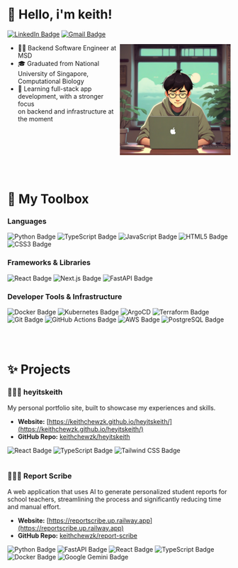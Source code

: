 # 👋 Hello, i'm keith!

<a href="https://linkedin.com/in/keithchewzikai"><img src="https://img.shields.io/badge/LinkedIn-0077B5?style=for-the-badge&logo=linkedin&logoColor=white" alt="LinkedIn Badge"/></a>
<a href="mailto:keithchewzk@gmail.com"><img src="https://img.shields.io/badge/Gmail-D14836?style=for-the-badge&logo=gmail&logoColor=white" alt="Gmail Badge"/></a>

<a href="https://samujjwaal.me/"><img src="images/profile-square.PNG" align="right" height="250" /></a>

- 👨‍💻 Backend Software Engineer at MSD
- 🎓 Graduated from National University of Singapore, Computational Biology
- 🤖 Learning full-stack app development, with a stronger focus <br> on backend and infrastructure at the moment

<br><br><br><br><br><br>

# 🧰 My Toolbox

### Languages

<div align="left">
  <img src="https://img.shields.io/badge/Python-3776AB?style=for-the-badge&logo=python&logoColor=white" alt="Python Badge"/>
  <img src="https://img.shields.io/badge/TypeScript-3178C6?style=for-the-badge&logo=typescript&logoColor=white" alt="TypeScript Badge"/>
  <img src="https://img.shields.io/badge/JavaScript-F7DF1E?style=for-the-badge&logo=javascript&logoColor=black" alt="JavaScript Badge"/>
  <img src="https://img.shields.io/badge/HTML5-E34F26?style=for-the-badge&logo=html5&logoColor=white" alt="HTML5 Badge"/>
  <img src="https://img.shields.io/badge/CSS3-1572B6?style=for-the-badge&logo=css3&logoColor=white" alt="CSS3 Badge"/>
</div>

### Frameworks & Libraries

<div align="left">
  <img src="https://img.shields.io/badge/React-61DAFB?style=for-the-badge&logo=react&logoColor=black" alt="React Badge"/>
  <img src="https://img.shields.io/badge/Next.js-000000?style=for-the-badge&logo=nextdotjs&logoColor=white" alt="Next.js Badge"/>
  <img src="https://img.shields.io/badge/FastAPI-009688?style=for-the-badge&logo=fastapi&logoColor=white" alt="FastAPI Badge"/>
</div>

### Developer Tools & Infrastructure

<div align="left">
  <img src="https://img.shields.io/badge/Docker-2496ED?style=for-the-badge&logo=docker&logoColor=white" alt="Docker Badge"/>
  <img src="https://img.shields.io/badge/Kubernetes-326CE5?style=for-the-badge&logo=kubernetes&logoColor=white" alt="Kubernetes Badge"/>
  <img src="https://img.shields.io/badge/Argo%20CD-1e0b3e?style=for-the-badge&logo=argo&logoColor=#d16044" alt="ArgoCD"/>
  <img src="https://img.shields.io/badge/Terraform-7B42BC?style=for-the-badge&logo=terraform&logoColor=white" alt="Terraform Badge"/>
  <img src="https://img.shields.io/badge/Git-F05032?style=for-the-badge&logo=git&logoColor=white" alt="Git Badge"/>
  <img src="https://img.shields.io/badge/GitHub_Actions-2088FF?style=for-the-badge&logo=githubactions&logoColor=white" alt="GitHub Actions Badge"/>
  <img src="https://img.shields.io/badge/AWS-232F3E?style=for-the-badge&logo=amazon-aws&logoColor=white" alt="AWS Badge"/>
  <img src="https://img.shields.io/badge/PostgreSQL-4169E1?style=for-the-badge&logo=postgresql&logoColor=white" alt="PostgreSQL Badge"/>
</div>

<br><br>

# ✨ Projects

### 🙋🏻‍♂️ heyitskeith

<div align="left">
  My personal portfolio site, built to showcase my experiences and skills.
</div>

- **Website:** [https://keithchewzk.github.io/heyitskeith/](https://keithchewzk.github.io/heyitskeith/)
- **GitHub Repo:** [keithchewzk/heyitskeith](https://github.com/keithchewzk/heyitskeith)

<div align="left">
  <img src="https://img.shields.io/badge/React-61DAFB?logo=react&logoColor=black" alt="React Badge"/>
  <img src="https://img.shields.io/badge/TypeScript-3178C6?logo=typescript&logoColor=white" alt="TypeScript Badge"/>
  <img src="https://img.shields.io/badge/Tailwind_CSS-06B6D4?logo=tailwindcss&logoColor=white" alt="Tailwind CSS Badge"/>
</div>

<br>

### 👨🏻‍🏫 Report Scribe

<div align="left">
  A web application that uses AI to generate personalized student reports for school teachers, streamlining the process and significantly reducing time and manual effort.
</div>

- **Website:** [https://reportscribe.up.railway.app](https://reportscribe.up.railway.app)
- **GitHub Repo:** [keithchewzk/report-scribe](https://github.com/keithchewzk/report-scribe)

<div align="left">
  <img src="https://img.shields.io/badge/Python-3776AB?logo=python&logoColor=white" alt="Python Badge"/>
  <img src="https://img.shields.io/badge/FastAPI-009688?logo=fastapi&logoColor=white" alt="FastAPI Badge"/>
  <img src="https://img.shields.io/badge/React-61DAFB?logo=react&logoColor=black" alt="React Badge"/>
  <img src="https://img.shields.io/badge/TypeScript-3178C6?logo=typescript&logoColor=white" alt="TypeScript Badge"/>
  <img src="https://img.shields.io/badge/Docker-2496ED?logo=docker&logoColor=white" alt="Docker Badge"/>
  <img src="https://img.shields.io/badge/Google%20Gemini-8E75B2?logo=googlegemini&logoColor=white" alt="Google Gemini Badge"/>
</div>
